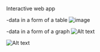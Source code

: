 Interactive web app

-data in a form of a table
![image](https://github.com/darenky/Data-Analytics-Science/assets/137384006/6e51b548-1556-4174-bc20-65203dc689c9)


-data in a form of a graph
![Alt text](image-1.png)

![Alt text](image-2.png)
